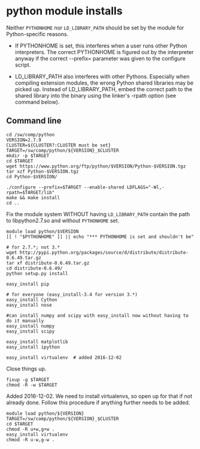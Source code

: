 python module installs
======================

Neither `PYTHONHOME` nor `LD_LIBRARY_PATH` should be set by the module for
Python-specific reasons.

* If PYTHONHOME is set, this interferes when a user runs other Python
  interpreters. The correct PYTHONHOME is figured out by the interpreter
  anyway if the correct --prefix= parameter was given to the configure
  script.

* LD_LIBRARY_PATH also interferes with other Pythons. Especially when
  compiling extension modules, the wrong Python shared libraries may
  be picked up. Instead of LD_LIBRARY_PATH, embed the correct path to
  the shared library into the binary using the linker's -rpath option
  (see command below).

Command line
------------

    cd /sw/comp/python
    VERSION=2.7.9
    CLUSTER=${CLUSTER?:CLUSTER must be set}
    TARGET=/sw/comp/python/${VERSION}_$CLUSTER
    mkdir -p $TARGET
    cd $TARGET
    wget https://www.python.org/ftp/python/$VERSION/Python-$VERSION.tgz
    tar xzf Python-$VERSION.tgz
    cd Python-$VERSION/

    ./configure --prefix=$TARGET --enable-shared LDFLAGS="-Wl,-rpath=$TARGET/lib"
    make && make install
    cd ..

Fix the module system WITHOUT having `LD_LIBRARY_PATH` contain the path to libpython2.7.so and without `PYTHONHOME` set.

    module load python/$VERSION
    [[ ! "$PYTHONHOME" ]] || echo "*** PYTHONHOME is set and shouldn't be"

    # for 2.7.*; not 3.*
    wget http://pypi.python.org/packages/source/d/distribute/distribute-0.6.49.tar.gz
    tar xf distribute-0.6.49.tar.gz 
    cd distribute-0.6.49/
    python setup.py install

    easy_install pip

    # for everyone (easy_install-3.4 for version 3.*)
    easy_install Cython
    easy_install nose

    #can install numpy and scipy with easy_install now without having to do it manually
    easy_install numpy 
    easy_install scipy

    easy_install matplotlib
    easy_install ipython

    easy_install virtualenv  # added 2016-12-02

Close things up.

    fixup -g $TARGET
    chmod -R -w $TARGET

Added 2016-12-02.  We need to install virtualenvs, so open up for that if not
already done.  Follow this procedure if anything further needs to be added.

    module load python/${VERSION}
    TARGET=/sw/comp/python/${VERSION}_$CLUSTER
    cd $TARGET
    chmod -R u+w,g+w .
    easy_install virtualenv
    chmod -R u-w,g-w .

